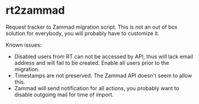 # rt2zammad

Request tracker to Zammad migration script. This is not an out of box solution
for everybody, you will probably have to customize it.

Known issues:

* Disabled users from RT can not be accessed by API, thus will lack email
  address and will fail to be created. Enable all users prior to the migration.
* Timestamps are not preserved. The Zammad API doesn't seem to allow this.
* Zammad will send notification for all actions, you probably want to disable
  outgoing mail for time of import.
